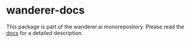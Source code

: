 # wanderer-docs
This package is part of the wanderer.ai monorepository.
Please read the [docs](wanderer.ai/docs) for a detailed description.
